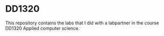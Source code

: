# DD1320
This repository contains the labs that I did with a labpartner in the course DD1320 Applied computer science.

